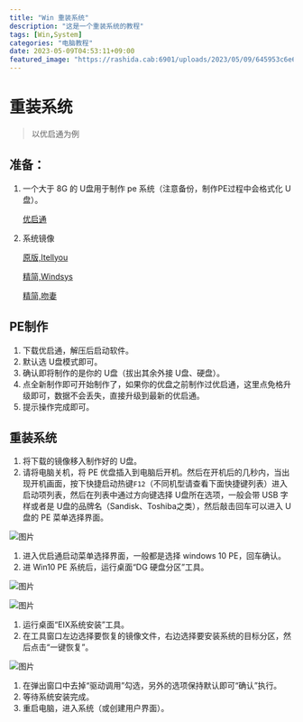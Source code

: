 ```yaml
---
title: "Win 重装系统"
description: "这是一个重装系统的教程"
tags: [Win,System]
categories: "电脑教程"
date: 2023-05-09T04:53:11+09:00
featured_image: "https://rashida.cab:6901/uploads/2023/05/09/645953c6e69cf.jpg"
---
```


# 重装系统

> 以优启通为例

## 准备：

1. 一个大于 8G 的 U盘用于制作 pe 系统（注意备份，制作PE过程中会格式化 U盘）。

    [优启通](https://www.upe.net/)

2. 系统镜像

   [原版,Itellyou](https://next.itellyou.cn/)

   [精简,Windsys](https://windsys.win/)

   [精简,吻妻](https://www.iwin10.net/)

## PE制作

1. 下载优启通，解压后启动软件。
2. 默认选 U盘模式即可。
3. 确认即将制作的是你的 U盘（拔出其余外接 U盘、硬盘）。
4. 点全新制作即可开始制作了，如果你的优盘之前制作过优启通，这里点免格升级即可，数据不会丢失，直接升级到最新的优启通。
5. 提示操作完成即可。

## 重装系统

1. 将下载的镜像移入制作好的 U盘。
2. 请将电脑关机，将 PE 优盘插入到电脑后开机。然后在开机后的几秒内，当出现开机画面，按下快捷启动热键`F12`（不同机型请查看下面快捷键列表）进入启动项列表，然后在列表中通过方向键选择 U盘所在选项，一般会带 USB 字样或者是 U盘的品牌名（Sandisk、Toshiba之类），然后敲击回车可以进入 U盘的 PE 菜单选择界面。

![图片](https://mmbiz.qpic.cn/mmbiz_png/FQ2Ko5s8huB2zMEpMGiab4I8HunByuVtv6Mnr5XepeeFcYP649ich28j9ZowxNA0MlGVnnm0N0o1LfM86GoicRyfA/640?wx_fmt=png&wxfrom=5&wx_lazy=1&wx_co=1)



1. 进入优启通启动菜单选择界面，一般都是选择 windows 10 PE，回车确认。
2. 进 Win10 PE 系统后，运行桌面“DG 硬盘分区”工具。

![图片](https://mmbiz.qpic.cn/mmbiz_png/FQ2Ko5s8huB2zMEpMGiab4I8HunByuVtvIyicWjZ5zhBBnuymEfTFfLQ7GodEbUAxlsr0P6VvXkiatJmic9bslDcAg/640?wx_fmt=png&wxfrom=5&wx_lazy=1&wx_co=1)



![图片](https://mmbiz.qpic.cn/mmbiz_png/FQ2Ko5s8huB2zMEpMGiab4I8HunByuVtvnskTwEqNr5VjvqXxqZH6G2yH3caX5GJe3s5DeeLhlFFU5TJtxFXFbA/640?wx_fmt=png&wxfrom=5&wx_lazy=1&wx_co=1)



1. 运行桌面“EIX系统安装”工具。
2. 在工具窗口左边选择要恢复的镜像文件，右边选择要安装系统的目标分区，然后点击“一键恢复”。



![图片](https://mmbiz.qpic.cn/mmbiz_png/FQ2Ko5s8huB2zMEpMGiab4I8HunByuVtv4KMvF0EuDAsict7Y7BDIbzYx5oVGiciceMaGeib0076DhicMGBQ9qltgeKw/640?wx_fmt=png&wxfrom=5&wx_lazy=1&wx_co=1)





1. 在弹出窗口中去掉“驱动调用”勾选，另外的选项保持默认即可“确认”执行。
2. 等待系统安装完成。
3. 重启电脑，进入系统（或创建用户界面）。